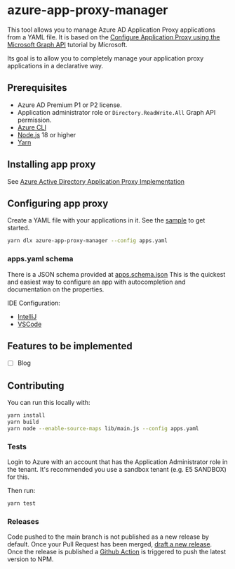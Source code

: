 # azure-app-proxy-manager

This tool allows you to manage Azure AD Application Proxy applications from a YAML file.
It is based on the [Configure Application Proxy using the Microsoft Graph API](https://learn.microsoft.com/en-us/graph/application-proxy-configure-api?tabs=http) tutorial by Microsoft.

Its goal is to allow you to completely manage your application proxy applications in a declarative way.

## Prerequisites

- Azure AD Premium P1 or P2 license.
- Application administrator role or `Directory.ReadWrite.All` Graph API permission.
- [Azure CLI](https://docs.microsoft.com/en-us/cli/azure/install-azure-cli)
- [Node.js](https://nodejs.org/en/download/) 18 or higher
- [Yarn](https://yarnpkg.com/getting-started/install)

## Installing app proxy

See [Azure Active Directory Application Proxy Implementation](https://luke.geek.nz/azure/azure-active-directory-application-proxy-implementation/)

## Configuring app proxy

Create a YAML file with your applications in it. See the [sample](apps.yaml) to get started.

```bash
yarn dlx azure-app-proxy-manager --config apps.yaml
```

### apps.yaml schema

There is a JSON schema provided at [apps.schema.json](apps.schema.json)
This is the quickest and easiest way to configure an app with autocompletion and documentation on the properties.

IDE Configuration:

- [IntelliJ](https://www.jetbrains.com/help/idea/json.html#ws_json_schema_add_custom)
- [VSCode](https://github.com/redhat-developer/vscode-yaml#associating-a-schema-to-a-glob-pattern-via-yamlschemas)

## Features to be implemented

- [ ] Blog

## Contributing

You can run this locally with:

```bash
yarn install
yarn build
yarn node --enable-source-maps lib/main.js --config apps.yaml
```

### Tests

Login to Azure with an account that has the Application Administrator role in the tenant.
It's recommended you use a sandbox tenant (e.g. E5 SANDBOX) for this.

Then run:

```bash
yarn test
```

### Releases

Code pushed to the main branch is not published as a new release by default. Once your Pull Request has been merged, [draft a new release](https://github.com/hmcts/azure-app-proxy-manager/releases). Once the release is published a [Github Action](https://github.com/hmcts/azure-app-proxy-manager/actions/workflows/release.yaml) is triggered to push the latest version to NPM.
